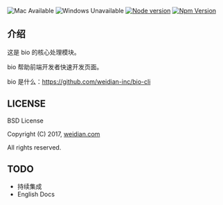 ![Mac Available](https://img.shields.io/badge/Mac-available-brightgreen.svg) ![Windows Unavailable](https://img.shields.io/badge/Windows-unavailable-red.svg) [![Node version](https://img.shields.io/badge/node-%3E%3D%208.9.1-brightgreen.svg)](http://nodejs.org/) [![Npm Version](https://img.shields.io/badge/npm-%3E%3D%205.5.1-brightgreen.svg)](https://www.npmjs.com/)

## 介绍

这是 bio 的核心处理模块。

bio 帮助前端开发者快速开发页面。

bio 是什么：https://github.com/weidian-inc/bio-cli

## LICENSE

BSD License

Copyright (C) 2017, [weidian.com](https://www.weidian.com/)

All rights reserved.

## TODO

+   持续集成
+   English Docs
